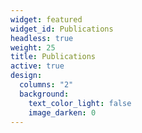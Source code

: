 ```yaml
---
widget: featured
widget_id: Publications
headless: true
weight: 25
title: Publications
active: true
design:
  columns: "2"
  background:
    text_color_light: false
    image_darken: 0
---
```

